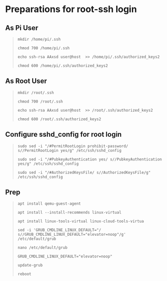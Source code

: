 # Preparations for root-ssh login

## As Pi User
> `mkdir /home/pi/.ssh`
> 
> `chmod 700 /home/pi/.ssh`
> 
> `echo ssh-rsa AAxsd user@host  >> /home/pi/.ssh/authorized_keys2`
> 
> `chmod 600 /home/pi/.ssh/authorized_keys2`



## As Root User
> `mkdir /root/.ssh`
> 
> `chmod 700 /root/.ssh`
> 
>  ` echo ssh-rsa AAxsd user@host  >> /root/.ssh/authorized_keys2 `
>  
>  `chmod 600 /root/.ssh/authorized_keys2`



## Configure sshd_config for root login
> `sudo sed -i "/#PermitRootLogin prohibit-password/ s//PermitRootLogin yes/g" /etc/ssh/sshd_config`
> 
> `sudo sed -i "/#PubkeyAuthentication yes/ s//PubkeyAuthentication yes/g" /etc/ssh/sshd_config`
> 
> `sudo sed -i "/#AuthorizedKeysFile/ s//AuthorizedKeysFile/g" /etc/ssh/sshd_config`

## Prep 
>  `apt install qemu-guest-agent `
>  
>  `apt install --install-recommends linux-virtual `
> 
>  `apt install linux-tools-virtual linux-cloud-tools-virtua `
> 
>  `sed -i 'GRUB_CMDLINE_LINUX_DEFAULT="/ s//GRUB_CMDLINE_LINUX_DEFAULT="elevator=noop"/g' /etc/default/grub `
> 
>  `nano /etc/default/grub `
>  
>  `GRUB_CMDLINE_LINUX_DEFAULT="elevator=noop" `
> 
>  `update-grub` 
> 
> `reboot `

